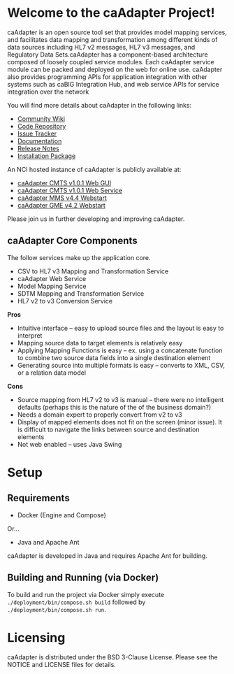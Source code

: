# Welcome to the caAdapter Project!

caAdapter is an open source tool set that provides model mapping services, and facilitates data mapping and transformation among different kinds of data sources including HL7 v2 messages, HL7 v3 messages, and Regulatory Data Sets.caAdapter has a component-based architecture composed of loosely coupled service modules. Each caAdapter service module can be packed and deployed on the web for online use. caAdapter also provides programming APIs for application integration with other systems such as caBIG Integration Hub, and web service APIs for service integration over the network

You will find more details about caAdapter in the following links:

 * [Community Wiki](https://wiki.nci.nih.gov/x/7Q5y)
 * [Code Repository](http://github.com/NCIP/caadapter)
 * [Issue Tracker](https://tracker.nci.nih.gov/browse/CAADAPTER)
 * [Documentation](https://wiki.nci.nih.gov/x/7Q5y)
 * [Release Notes](https://wiki.nci.nih.gov/x/npN4B)
 * [Installation Package](https://wiki.nci.nih.gov/display/caCORE/caAdapter+Module+Downloads)
 
An NCI hosted instance of caAdapter is publicly available at:

 * [caAdapter CMTS v1.0.1 Web GUI](http://caadapter.nci.nih.gov/caadapter-cmts)
 * [caAdapter CMTS v1.0.1 Web Service](http://caadapter.nci.nih.gov/caadapterWS-cmts)
 * [caAdapter MMS v4.4 Webstart](http://caadapter.nci.nih.gov/caadapter-mms)
 * [caAdapter GME v4.2 Webstart](http://caadapter.nci.nih.gov/caadapter-gme)
 
Please join us in further developing and improving caAdapter.

## caAdapter Core Components

The follow services make up the application core.

* CSV to HL7 v3 Mapping and Transformation Service
* caAdapter Web Service
* Model Mapping Service
* SDTM Mapping and Transformation Service
* HL7 v2 to v3 Conversion Service

**Pros**

* Intuitive interface – easy to upload source files and the layout is easy to interpret
* Mapping source data to target elements is relatively easy
* Applying Mapping Functions is easy – ex. using a concatenate function to combine two source data fields into a single destination element
* Generating source into multiple formats is easy – converts to XML, CSV, or a relation data model

**Cons**

* Source mapping from HL7 v2 to v3 is manual – there were no intelligent defaults (perhaps this is the nature of the of the business domain?)
* Needs a domain expert to properly convert from v2 to v3
* Display of mapped elements does not fit on the screen (minor issue). It is difficult to navigate the links between source and destination elements
* Not web enabled – uses Java Swing

# Setup

## Requirements

* Docker (Engine and Compose)

Or...

* Java and Apache Ant

caAdapter is developed in Java and requires Apache Ant for building. 

## Building and Running (via Docker)

To build and run the project via Docker simply execute `./deployment/bin/compose.sh build` followed by `./deployment/bin/compose.sh run`.

# Licensing

caAdapter is distributed under the BSD 3-Clause License. Please see the NOTICE and LICENSE files for details.
